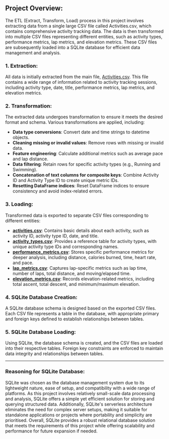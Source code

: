 ## Project Overview:
The ETL (Extract, Transform, Load) process in this project involves extracting data from a single large CSV file called Activities.csv, which contains comprehensive activity tracking data. The data is then transformed into multiple CSV files representing different entities, such as activity types, performance metrics, lap metrics, and elevation metrics. These CSV files are subsequently loaded into a SQLite database for efficient data management and analysis.

### 1. Extraction:
All data is initially extracted from the main file, [Activities.csv](../data/raw/Activities.csv). This file contains a wide range of information related to activity tracking sessions, including activity type, date, title, performance metrics, lap metrics, and elevation metrics.

### 2. Transformation:
The extracted data undergoes transformation to ensure it meets the desired format and schema. Various transformations are applied, including:

- **Data type conversions**: Convert date and time strings to datetime objects.
- **Cleaning missing or invalid values**: Remove rows with missing or invalid data.
- **Feature engineering**: Calculate additional metrics such as average pace and lap distance.
- **Data filtering**: Retain rows for specific activity types (e.g., Running and Swimming).
- **Concatenation of text columns for composite keys**: Combine Activity ID and Activity Type ID to create unique metric IDs.
- **Resetting DataFrame indices**: Reset DataFrame indices to ensure consistency and avoid index-related errors.

### 3. Loading:
Transformed data is exported to separate CSV files corresponding to different entities:

- **[activities.csv](../data/processed/activities.csv)**: Contains basic details about each activity, such as activity ID, activity type ID, date, and title.
- **[activity_types.csv](../data/processed/activity_types.csv)**: Provides a reference table for activity types, with unique activity type IDs and corresponding names.
- **[performance_metrics.csv](../data/processed/performance_metrics.csv)**: Stores specific performance metrics for deeper analysis, including distance, calories burned, time, heart rate, and pace.
- **[lap_metrics.csv](../data/processed/lap_metrics.csv)**: Captures lap-specific metrics such as lap time, number of laps, total distance, and moving/elapsed time.
- **[elevation_metrics.csv](../data/processed/elevation_metrics.csv)**: Records elevation-related metrics, including total ascent, total descent, and minimum/maximum elevation.

### 4. SQLite Database Creation:
A SQLite database schema is designed based on the exported CSV files. Each CSV file represents a table in the database, with appropriate primary and foreign keys defined to establish relationships between tables.

### 5. SQLite Database Loading:
Using SQLite, the database schema is created, and the CSV files are loaded into their respective tables. Foreign key constraints are enforced to maintain data integrity and relationships between tables.

---

### Reasoning for SQLite Database:
SQLite was chosen as the database management system due to its lightweight nature, ease of setup, and compatibility with a wide range of platforms. As this project involves relatively small-scale data processing and analysis, SQLite offers a simple yet efficient solution for storing and querying structured data. Additionally, SQLite's serverless architecture eliminates the need for complex server setups, making it suitable for standalone applications or projects where portability and simplicity are prioritised. Overall, SQLite provides a robust relational database solution that meets the requirements of this project while offering scalability and performance for future expansion if needed.
